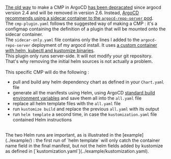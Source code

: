 [The old way](https://argo-cd.readthedocs.io/en/stable/user-guide/config-management-plugins/#option-1-configure-plugins-via-argo-cd-configmap) to make a CMP in ArgoCD [has been depracated](https://argo-cd.readthedocs.io/en/latest/operator-manual/upgrading/2.4-2.5/#argocd-cm-plugins-cmps-are-deprecated) since argocd version 2.4 and will be removed in version 2.6. Instead, [ArgoCD recommends using a sidecar container to the `argocd-repo-server` pod](https://argo-cd.readthedocs.io/en/stable/user-guide/config-management-plugins/#option-2-configure-plugin-via-sidecar).<br>
The `cmp-plugin.yaml` follows the suggested way of making a CMP : it's a configmap containing the definition of a plugin that will be mounted onto the sidecar container.<br>
The `sidecar-only.yaml` file contains only the lines I added to the `argocd-repo-server` deployment of my argocd install. It uses [a custom container with helm, kubectl and kustomize binaries](https://github.com/guillheu/kustomize-helm-docker).<br>
This plugin only runs server-side. It will not modify your git repository. That's why removing the initial helm sources is not actually a problem.<br>
<br>
This specific CMP will do the following :<br>
 * pull and build any helm dependency chart as defined in your `Chart.yaml` file
 * generate all the manifests using Helm, using ArgoCD [standard build environment variables](https://argo-cd.readthedocs.io/en/stable/user-guide/build-environment/) and save them all into the `all.yaml` file
 * replace all helm template files with the `all.yaml` file
 * run `kustomize build` and replace the previous `all.yaml` with its output
 * run `helm template` a second time, in case the `kustomization.yaml` file contained Helm instructions
<br>
The two Helm runs are important, as is illustrated in the [example](../example/) : the first run of `helm template` will only catch the container name field in the final manifest, but not the helm fields added by kustomize as defined in [`kustomization.yaml`](../example/kustomization.yaml).